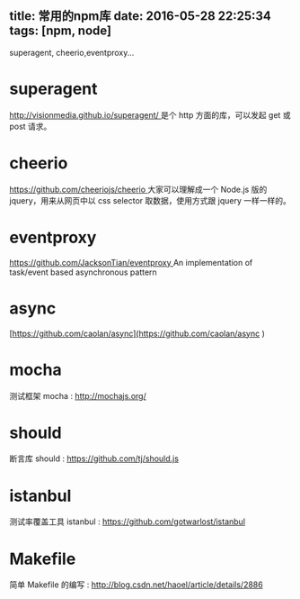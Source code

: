 title: 常用的npm库
date: 2016-05-28 22:25:34
tags: [npm, node]
---

superagent, cheerio,eventproxy...
<!--more-->

#  superagent
[http://visionmedia.github.io/superagent/ ](http://visionmedia.github.io/superagent/ )是个 http 方面的库，可以发起 get 或 post 请求。
#  cheerio
[https://github.com/cheeriojs/cheerio ](https://github.com/cheeriojs/cheerio ) 大家可以理解成一个 Node.js 版的 jquery，用来从网页中以 css selector 取数据，使用方式跟 jquery 一样一样的。
# eventproxy
[https://github.com/JacksonTian/eventproxy ](https://github.com/JacksonTian/eventproxy )
An implementation of task/event based asynchronous pattern
# async
[https://github.com/caolan/async](https://github.com/caolan/async )
# mocha 
测试框架 mocha : http://mochajs.org/
# should
断言库 should : https://github.com/tj/should.js
# istanbul 
测试率覆盖工具 istanbul : https://github.com/gotwarlost/istanbul
# Makefile
简单 Makefile 的编写 : http://blog.csdn.net/haoel/article/details/2886
